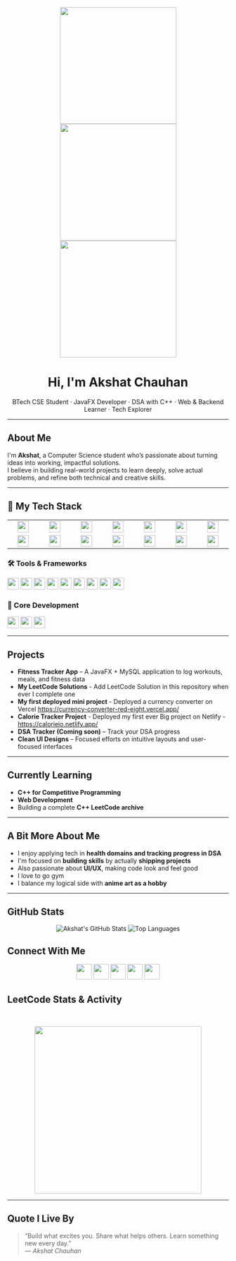 <p align="center">
  <img src="https://i.pinimg.com/originals/58/93/d0/5893d0d2c1c7bdb6e71ffd6f4b8587ea.gif" width="265"/>
  <img src="https://i.pinimg.com/1200x/86/0a/24/860a241f962d49e28e20733ebe83a2ec.jpg" width="265"/>
  <img src="https://i.pinimg.com/originals/ad/cd/20/adcd20579f0014e7c864c8e9cf3377a0.gif" width="265"/>
</p>


<h1 align="center">Hi, I'm Akshat Chauhan</h1>
<p align="center">
  BTech CSE Student · JavaFX Developer · DSA with C++ · Web & Backend Learner · Tech Explorer
</p>


---

##  About Me

I'm **Akshat**, a Computer Science student who’s passionate about turning ideas into working, impactful solutions.  
I believe in building real-world projects to learn deeply, solve actual problems, and refine both technical and creative skills.

---

<h2>🧰 My Tech Stack</h2>
<table>
  <tr>
    <td align="center" width="96">
      <img src="https://img.shields.io/badge/Java-007396?style=flat&logo=java&logoColor=white" height="26"/>
    </td>
    <td align="center" width="96">
      <img src="https://img.shields.io/badge/C++-00599C?style=flat&logo=c%2B%2B&logoColor=white" height="26"/>
    </td>
    <td align="center" width="96">
      <img src="https://img.shields.io/badge/HTML5-E34F26?style=flat&logo=html5&logoColor=white" height="26"/>
    </td>
    <td align="center" width="96">
      <img src="https://img.shields.io/badge/CSS3-1572B6?style=flat&logo=css3&logoColor=white" height="26"/>
    </td>
    <td align="center" width="96">
      <img src="https://img.shields.io/badge/JavaScript-F7DF1E?style=flat&logo=javascript&logoColor=black" height="26"/>
    </td>
    <td align="center" width="96">
      <img src="https://img.shields.io/badge/JavaFX-FF7800?style=flat&logo=java&logoColor=white" height="26"/>
    </td>
    <td align="center" width="96">
      <img src="https://img.shields.io/badge/MySQL-4479A1?style=flat&logo=mysql&logoColor=white" height="26"/>
    </td>
  </tr>
  <tr>
    <td align="center" width="96">
      <img src="https://img.shields.io/badge/React-61DAFB?style=flat&logo=react&logoColor=black" height="26"/>
    </td>
    <td align="center" width="96">
      <img src="https://img.shields.io/badge/Node.js-339933?style=flat&logo=nodedotjs&logoColor=white" height="26"/>
    </td>
    <td align="center" width="96">
      <img src="https://img.shields.io/badge/Express-000000?style=flat&logo=express&logoColor=white" height="26"/>
    </td>
    <td align="center" width="96">
      <img src="https://img.shields.io/badge/MongoDB-47A248?style=flat&logo=mongodb&logoColor=white" height="26"/>
    </td>
    <td align="center" width="96">
      <img src="https://img.shields.io/badge/IntelliJ_IDEA-000000?style=flat&logo=intellij-idea&logoColor=white" height="26"/>
    </td>
    <td align="center" width="96">
      <img src="https://img.shields.io/badge/VS_Code-007ACC?style=flat&logo=visual-studio-code&logoColor=white" height="26"/>
    </td>
    <td align="center" width="96">
      <img src="https://img.shields.io/badge/Git-F05032?style=flat&logo=git&logoColor=white" height="26"/>
    </td>
  </tr>
</table>

### 🛠️ Tools & Frameworks
<p>
  <img src="https://img.shields.io/badge/JavaFX-FF7800?style=flat&logo=java&logoColor=white" height="26"/>
  <img src="https://img.shields.io/badge/MySQL-4479A1?style=flat&logo=mysql&logoColor=white" height="26"/>
  <img src="https://img.shields.io/badge/React-61DAFB?style=flat&logo=react&logoColor=black" height="26"/>
  <img src="https://img.shields.io/badge/Node.js-339933?style=flat&logo=nodedotjs&logoColor=white" height="26"/>
  <img src="https://img.shields.io/badge/Express-000000?style=flat&logo=express&logoColor=white" height="26"/>
  <img src="https://img.shields.io/badge/MongoDB-47A248?style=flat&logo=mongodb&logoColor=white" height="26"/>
  <img src="https://img.shields.io/badge/IntelliJ_IDEA-000000?style=flat&logo=intellij-idea&logoColor=white" height="26"/>
  <img src="https://img.shields.io/badge/VS_Code-007ACC?style=flat&logo=visual-studio-code&logoColor=white" height="26"/>
  <img src="https://img.shields.io/badge/Git-F05032?style=flat&logo=git&logoColor=white" height="26"/>
</p>

### 🚀 Core Development
<p>
  <img src="https://img.shields.io/badge/C++-00599C?style=flat&logo=c%2B%2B&logoColor=white" height="26"/>
  <img src="https://img.shields.io/badge/Data%20Structures%20&%20Algorithms-FF6F00?style=flat&logo=codeforces&logoColor=white" height="26"/>
  <img src="https://img.shields.io/badge/Competitive%20Programming-1E90FF?style=flat&logo=leetcode&logoColor=white" height="26"/>
</p>

---

##  Projects

- **Fitness Tracker App** – A JavaFX + MySQL application to log workouts, meals, and fitness data
- **My LeetCode Solutions** - Add LeetCode Solution in this repository when ever I complete one
- **My first deployed mini project** - Deployed a currency converter on Vercel https://currency-converter-red-eight.vercel.app/
- **Calorie Tracker Project** - Deployed my first ever Big project on Netlify - https://calorieio.netlify.app/
- **DSA Tracker (Coming soon)** – Track your DSA progress
- **Clean UI Designs** – Focused efforts on intuitive layouts and user-focused interfaces

---

##  Currently Learning

- **C++ for Competitive Programming** 
- **Web Development**
- Building a complete **C++ LeetCode archive**

---



##  A Bit More About Me

- I enjoy applying tech in **health domains and tracking progress in DSA**  
- I'm focused on **building skills** by actually **shipping projects**  
- Also passionate about **UI/UX**, making code look and feel good
- I love to go gym
- I balance my logical side with **anime art as a hobby**


---
## GitHub Stats 
<div align="center">
  <img src="https://github-readme-stats.vercel.app/api?username=AkshatChauhan7&show_icons=true&theme=dracula&hide_border=true&count_private=true" alt="Akshat's GitHub Stats" />
  <img src="https://github-readme-stats.vercel.app/api/top-langs/?username=AkshatChauhan7&layout=compact&theme=dracula&hide_border=true" alt="Top Languages" />
</div>

##  Connect With Me

<div align="center">
  <a href="mailto:chauhanakshat50@gmail.com" target="_blank" style="text-decoration: none;">
    <img src="https://img.shields.io/badge/Email-D14836?style=for-the-badge&logo=gmail&logoColor=white" height="35" />
  </a>
  <a href="https://www.linkedin.com/in/akshat-chauhan-ba2a64326/" target="_blank" style="text-decoration: none;">
    <img src="https://img.shields.io/badge/LinkedIn-0A66C2?style=for-the-badge&logo=linkedin&logoColor=white" height="35" />
  </a>
  <a href="https://leetcode.com/u/Akshat_Chauhan_7/" target="_blank" style="text-decoration: none;">
    <img src="https://img.shields.io/badge/LeetCode-FFA116?style=for-the-badge&logo=leetcode&logoColor=white" height="35" />
  </a>
  <a href="https://github.com/AkshatChauhan7" target="_blank" style="text-decoration: none;">
    <img src="https://img.shields.io/badge/GitHub-181717?style=for-the-badge&logo=github&logoColor=white" height="35" />
  </a>
  <a href="https://linktr.ee/akshatchauhan7" target="_blank" style="text-decoration: none;">
    <img src="https://img.shields.io/badge/Linktree-39e09b?style=for-the-badge&logo=linktree&logoColor=white" height="35" />
  </a>
</div>


<!-- ──────────────────────────────── -->
##  LeetCode Stats & Activity

<div align="center">

&nbsp;&nbsp;

<!-- 52-week heatmap card -->
<img src="https://leetcard.jacoblin.cool/Akshat_Chauhan_7?ext=heatmap&theme=dark&font=baloo&border=true&radius=14" width="380" />

</div>

<!-- ──────────────────────────────── -->


---

##  Quote I Live By

> “Build what excites you. Share what helps others. Learn something new every day.”  
> — *Akshat Chauhan*



